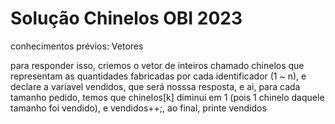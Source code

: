 # Solução Chinelos OBI 2023

conhecimentos prévios: Vetores

para responder isso, criemos o vetor de inteiros chamado chinelos que representam as quantidades fabricadas por cada identificador (1 ~ n), e declare a variavel vendidos, que será nosssa resposta,
e ai, para cada tamanho pedido, temos que chinelos[k] diminui em 1 (pois 1 chinelo daquele tamanho foi vendido), e vendidos++;, ao final, printe vendidos
